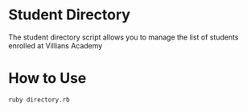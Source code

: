 # Student Directory #

The student directory script allows you to manage the list of students enrolled at Villians Academy

# How to Use #

```shell
ruby directory.rb
```
